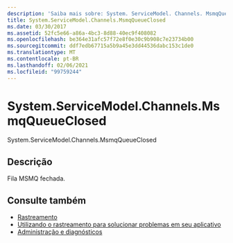 ```yaml
---
description: 'Saiba mais sobre: System. ServiceModel. Channels. MsmqQueueClosed'
title: System.ServiceModel.Channels.MsmqQueueClosed
ms.date: 03/30/2017
ms.assetid: 52fc5e66-a86a-4bc3-8d88-40ec9f408082
ms.openlocfilehash: be364e31afc57f72e8f0e30c9b908c7e23734b00
ms.sourcegitcommit: ddf7edb67715a5b9a45e3dd44536dabc153c1de0
ms.translationtype: MT
ms.contentlocale: pt-BR
ms.lasthandoff: 02/06/2021
ms.locfileid: "99759244"
---
```

# <a name="systemservicemodelchannelsmsmqqueueclosed"></a>System.ServiceModel.Channels.MsmqQueueClosed

System.ServiceModel.Channels.MsmqQueueClosed  
  
## <a name="description"></a>Descrição  

 Fila MSMQ fechada.  
  
## <a name="see-also"></a>Consulte também

- [Rastreamento](index.md)
- [Utilizando o rastreamento para solucionar problemas em seu aplicativo](using-tracing-to-troubleshoot-your-application.md)
- [Administração e diagnósticos](../index.md)
